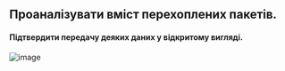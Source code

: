 ## Проаналізувати вміст перехоплених пакетів. 
#### Підтвердити передачу деяких даних у відкритому вигляді.

![image](https://user-images.githubusercontent.com/56130345/208242543-a82f428a-707c-4d50-a7ca-aa7b1fcf8641.png)
